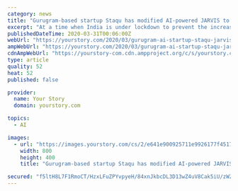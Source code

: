 ```yaml
---
category: news
title: "Gurugram-based startup Staqu has modified AI-powered JARVIS to battle coronavirus"
excerpt: "At a time when India is under lockdown to prevent the increasing spread of coronavirus, the startup ecosystem is upping its innovation game to help fight the pandemic. Startups are looking for ways to help develop technology and infrastructure for better prevention, diagnosis, and treatment of COVID-19. In the current circumstances, the AI ..."
publishedDateTime: 2020-03-31T00:06:00Z
webUrl: "https://yourstory.com/2020/03/gurugram-ai-startup-staqu-jarvis-coronavirus"
ampWebUrl: "https://yourstory.com/2020/03/gurugram-ai-startup-staqu-jarvis-coronavirus/amp"
cdnAmpWebUrl: "https://yourstory-com.cdn.ampproject.org/c/s/yourstory.com/2020/03/gurugram-ai-startup-staqu-jarvis-coronavirus/amp"
type: article
quality: 52
heat: 52
published: false

provider:
  name: Your Story
  domain: yourstory.com

topics:
  - AI

images:
  - url: "https://images.yourstory.com/cs/2/e641e900925711e9926177f451727da9/coronavirus51-1583324617619.png?fm=png&auto=format"
    width: 800
    height: 400
    title: "Gurugram-based startup Staqu has modified AI-powered JARVIS to battle coronavirus"

secured: "f5ltH8L7F1RmoCT/HzxLFuZPYvpyeH/84xnJkbcDL3D13wZ4uV8Cak5iU/zWZvlfZQkAclYSpTIxAl1+qmZllUD/9p41DdZ33mi4UOyepqq+dFUlQxXIfccqqylhj1QuTUEdTjWHCCEKtyr0H3mwfPBDKIpZDAo657h2XrwIavkEjFDSH2qtX0kH74PqhaYj6digLPF+7sQwRBqjoGOgJMKivMGJvEZpmzW0ARt55oZaitXiE39GEkhvVbDwgTs2AGwwrOvkc84xgI3mEuYFpPJP3+oKJtJ+BH76EoAGxuaxa8Ox63HCr1y4uR7y1+AB;90HCIfYtc4hKUd4021xlyg=="
---
```


